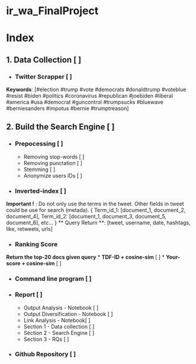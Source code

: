 # ir_wa_FinalProject

# Index
## 1. Data Collection [ ]
* ### Twitter Scrapper [ ]
**Keywords**: [#election #trump #vote #democrats #donaldtrump #voteblue #resist #biden #politics #coronavirus #republican #joebiden #liberal #america #usa #democrat #guncontrol #trumpsucks #bluewave #berniesanders #impotus #bernie #trumptreason]

## 2. Build the Search Engine [ ]
* ### Prepocessing [ ]
	* Removing stop-words [ ]
	* Removing punctation [ ]
	* Stemming [ ]
	* Anonymize users IDs [ ]
 
 * ### Inverted-index [ ]
 **Important !** : Do not only use the terms in the tweet. Other fields in tweet could be use for search (metada).
  {
	   Term_id_1: [document_1, document_2, document_4],
	   Term_id_2: [document_1, document_3, document_5, document_6], 
	   etc...
  }
  ** Query Return **: [tweet, username, date, hashtags, like, retweets, urls]
  
* ### Ranking Score
**Return the top-20 docs given query**
	* **TDF-ID + cosine-sim** [ ]
	* **Your-score + cosine-sim** [ ]

* ### Command line program [ ]
* ### Report [ ]
	* Output Analysis - Notebook [ ]
	* Output Diversification - Notebook [ ]
	* Link Analysis - Notebook[ ]
	* Section 1 - Data collection [ ]
	* Section 2 - Search Engine [ ]
	* Section 3 - RQs [ ]

* ### Github Repository [ ]
